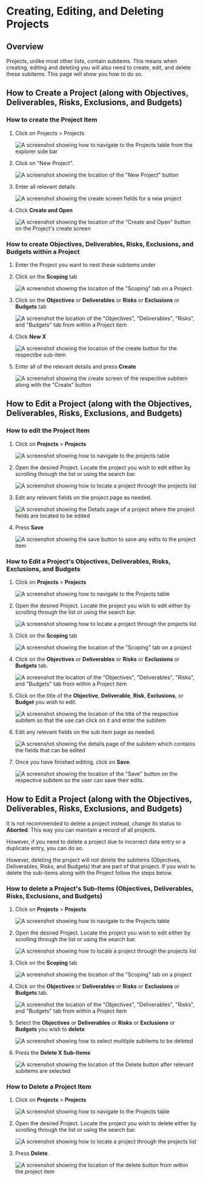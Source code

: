 # Creating, Editing, and Deleting Projects

## Overview

Projects, unlike most other lists, contain subitems. This means when creating, editing and deleting you will also need to create, edit, and delete these subitems. This page will show you how to do so.

## How to Create a Project (along with Objectives, Deliverables, Risks, Exclusions, and Budgets)

### How to create the Project Item

1. Click on Projects > Projects 

    ![A screenshot showing how to navigate to the Projects table from the explorer side bar](./downloaded_image_1705285331639.png)

2. Click on "New Project".  

    ![A screenshot showing the location of the "New Project" button](./downloaded_image_1705285332646.png)

3. Enter all relevant details  

    ![A screenshot showing the create screen fields for a new project](./downloaded_image_1705285333670.png)

4. Click **Create and Open** 
    
    ![A screenshot showing the location of the "Create and Open" button on the Project's create screen](./downloaded_image_1705285334678.png)

### How to create Objectives, Deliverables, Risks, Exclusions, and Budgets within a Project

1. Enter the Project you want to nest these subitems under
2. Click on the **Scoping** tab  

    ![A screenshot showing the locaiton of the "Scoping" tab on a Project](./downloaded_image_1705285335691.png)

3. Click on the **Objectives** or **Deliverables** or **Risks** or **Exclusions** or **Budgets** tab  

    ![A screenshot the location of the "Objectives", "Deliverables", "Risks", and "Budgets" tab from within a Project item](./downloaded_image_1705285336708.png)

4. Click **New X** 

    ![A screenshot showing the location of the create button for the respectibe sub-item](./downloaded_image_1705285337720.png)

5. Enter all of the relevant details and press **Create** 

    ![A screenshot showing the create screen of the respective subitem along with the "Create" button](./downloaded_image_1705285338730.png)

## How to Edit a Project (along with the Objectives, Deliverables, Risks, Exclusions, and Budgets)

### How to edit the Project Item

1. Click on **Projects** > **Projects**  

    ![A screenshot showing how to navigate to the projects table](./downloaded_image_1705285331639.png)

2. Open the desired Project. Locate the project you wish to edit either by scrolling through the list or using the search bar.

    ![A screenshot showing how to locate a project through the projects list](./downloaded_image_1705285340749.png)

3. Edit any relevant fields on the project page as needed. 

    ![A screenshot showing the Details page of a project where the project fields are located to be edited](./downloaded_image_1705285341762.png)

4. Press **Save** 

    ![A screenshot showing the save button to save any edits to the project item](./downloaded_image_1705285342772.png)

### How to Edit a Project's Objectives, Deliverables, Risks, Exclusions, and Budgets

1. Click on **Projects** > **Projects**  

    ![A screenshot showing how to navigate to the Projects table](./downloaded_image_1705285331639.png)

2. Open the desired Project. Locate the project you wish to edit either by scrolling through the list or using the search bar.  

    ![A screenshot showing how to locate a project through the projects list](./downloaded_image_1705285340749.png)

3. Click on the **Scoping** tab  

    ![A screenshot showing the location of the "Scoping" tab on a project](./downloaded_image_1705285345797.png)

4. Click on the **Objectives** or **Deliverables** or **Risks** or **Exclusions** or **Budgets** tab.  

    ![A screenshot the location of the "Objectives", "Deliverables", "Risks", and "Budgets" tab from within a Project item](./downloaded_image_1705285346807.png)

5. Click on the title of the **Objective**, **Deliverable**, **Risk**, **Exclusions**, or **Budget** you wish to edit.  

    ![A screenshot showing the location of the title of the respective subitem so that the use can click on it and enter the subitem](./downloaded_image_1705285347819.png)

6. Edit any relevant fields on the sub item page as needed. 

    ![A screenshot showing the details page of the subitem which contains the fields that can be edited](./downloaded_image_1705285348828.png)

7. Once you have finished editing, click on **Save**.  

    ![A screenshot showing the location of the "Save" button on the respective subitem so the user can save their edits.](./downloaded_image_1705285349836.png)

## How to Edit a Project (along with the Objectives, Deliverables, Risks, Exclusions, and Budgets)

It is not recommended to delete a project instead, change its status to **Aborted**. This way you can maintain a record of all projects.

However, if you need to delete a project due to incorrect data entry or a duplicate entry, you can do so.

However, deleting the project will not delete the subitems (Objectives, Deliverables, Risks, and Budgets) that are part of that project. If you wish to delete the sub-items along with the Project follow the steps below.

### How to delete a Project's Sub-Items (Objectives, Deliverables, Risks, Exclusions, and Budgets)

1. Click on **Projects** > **Projects**  

    ![A screenshot showing how to navigate to the Projects table](./downloaded_image_1705285331639.png)

2. Open the desired Project. Locate the project you wish to edit either by scrolling through the list or using the search bar. 

    ![A screenshot showing how to locate a project through the projects list](./downloaded_image_1705285340749.png)

3. Click on the **Scoping** tab  

    ![A screenshot showing the location of the "Scoping" tab on a project](./downloaded_image_1705285345797.png)

4. Click on the **Objectives** or **Deliverables** or **Risks** or **Exclusions** or **Budgets** tab.  

    ![A screenshot the location of the "Objectives", "Deliverables", "Risks", and "Budgets" tab from within a Project item](./downloaded_image_1705285346807.png)

5. Select the **Objectives** or **Deliverables** or **Risks** or **Exclusions** or **Budgets** you wish to **delete**
    
    ![A screenshot showing how to select mulitiple subitems to be deleted](./downloaded_image_1705285354889.png)

6. Press the **Delete X Sub-Items** 

    ![A screenshot showing the location of the Delete button after relevant subitems are selected](./downloaded_image_1705285355904.png)

### How to Delete a Project Item

1. Click on **Projects** > **Projects**  

    ![A screenshot showing how to navigate to the Projects table](./downloaded_image_1705285331639.png)

2. Open the desired Project. Locate the project you wish to delete either by scrolling through the list or using the search bar.

    ![A screenshot showing how to locate a project through the projects list](./downloaded_image_1705285340749.png)
    
3. Press **Delete**.  

    ![A screenshot showing the location of the delete button from within the project item](./downloaded_image_1705285358950.png)